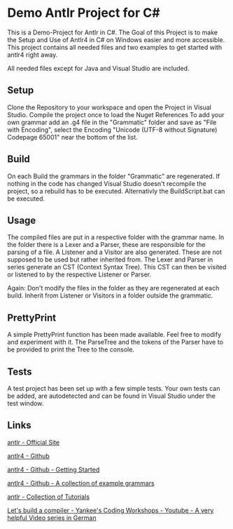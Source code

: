 # Demo Antlr Project for C#
This is a Demo-Project for Antlr in C#. The Goal of this Project is to make the Setup and Use of Antlr4 in C# on Windows easier and more accessible. This project contains all needed files and two examples to get started with antlr4 right away.

All needed files except for Java and Visual Studio are included.

## Setup
Clone the Repository to your workspace and open the Project in Visual Studio.
Compile the project once to load the Nuget References
To add your own grammar add an .g4 file in the "Grammatic" folder and save as "File with Encoding", select the Encoding "Unicode (UTF-8 without Signature) Codepage 65001" near the bottom of the list.

## Build
On each Build the grammars in the folder "Grammatic" are regenerated.
If nothing in the code has changed Visual Studio doesn't recompile the project, so a rebuild has to be executed.
Alternativly the BuildScript.bat can be executed.

## Usage
The compiled files are put in a respective folder with the grammar name.
In the folder there is a Lexer and a Parser, these are responsible for the parsing of a file.
A Listener and a Visitor are also generated. These are not supposed to be used but rather inherited from. 
The Lexer and Parser in series generate an CST (Context Syntax Tree). This CST can then be visited or listened to by the respective Listener or Parser.

Again: Don't modify the files in the folder as they are regenerated at each build. Inherit from Listener or Visitors in a folder outside the grammatic.  

## PrettyPrint
A simple PrettyPrint function has been made available. Feel free to modify and experiment with it. The ParseTree and the tokens of the Parser have to be provided to print the Tree to the console.

## Tests
A test project has been set up with a few simple tests.
Your own tests can be added, are autodetected and can be found in Visual Studio under the test window.

## Links
[antlr - Official Site](https://www.antlr.org/)

[antlr4 - Github](https://github.com/antlr/antlr4)

[antlr4 - Github - Getting Started](https://github.com/antlr/antlr4/blob/master/doc/getting-started.md)

[antlr4 - Github - A collection of example grammars](https://github.com/antlr/grammars-v4)

[antlr - Collection of Tutorials](https://tomassetti.me/antlr-mega-tutorial/)

[Let's build a compiler - Yankee's Coding Workshops - Youtube - A very helpful Video series in German](https://www.youtube.com/watch?v=2uvKTmfPNzE&list=PLOfFbVTfT2vbJ9qiw_6fWwBAmJAYV4iUm)

